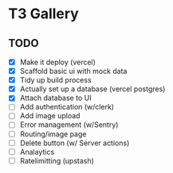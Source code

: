 # T3 Gallery

## TODO

- [x] Make it deploy (vercel)
- [x] Scaffold basic ui with mock data
- [x] Tidy up build process
- [x] Actually set up a database (vercel postgres)
- [x] Attach database to UI
- [ ] Add authentication (w/clerk)
- [ ] Add image upload
- [ ] Error management (w/Sentry)
- [ ] Routing/image page
- [ ] Delete button (w/ Server actions)
- [ ] Analaytics
- [ ] Ratelimitting (upstash)
